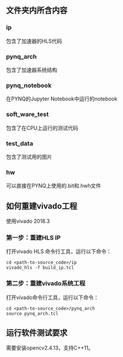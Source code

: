 ## 文件夹内所含内容
### ip
包含了加速器的HLS代码
### pynq_arch
包含了加速器系统结构
### pynq_notebook
在PYNQ的Jupyter Notebook中运行的notebook
### soft_ware_test
包含了在CPU上运行的测试代码
### test_data
包含了测试用的图片
### hw
可以直接在PYNQ上使用的.bit和.hwh文件
## 如何重建vivado工程
使用vivado 2018.3
### 第一步：重建HLS IP
打开vivado HLS 命令行工具，运行以下命令：
```
cd <path-to-source_code>/ip
vivado_hls -f build_ip.tcl
```
### 第二步：重建vivado系统工程
打开vivado命令行工具，运行以下命令：
```
cd <path-to-source_code>/pynq_arch
source pynq_arch.tcl
```
## 运行软件测试要求
需要安装opencv2.4.13，支持C++11。